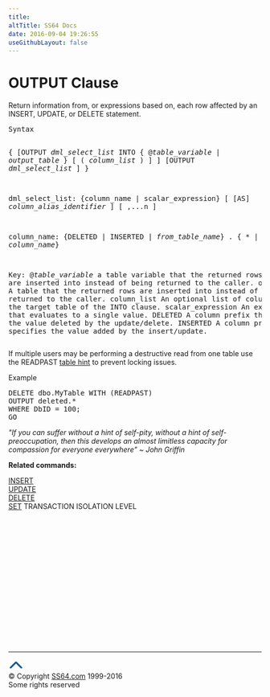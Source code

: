 ```yaml
---
title:
altTitle: SS64 Docs
date: 2016-09-04 19:26:55
useGithubLayout: false
---
```

<!-- #BeginLibraryItem "/Library/head_sql.lbi" --><!-- #EndLibraryItem --><h1>OUTPUT Clause</h1>
<p>Return information from, or expressions based on, each row affected by an INSERT, UPDATE, or DELETE statement.</p>
<pre>Syntax
  
  {
    [OUTPUT <i>dml_select_list</i> INTO { @<i>table_variable</i> | <i>output_table</i> } [ ( <i>column_list</i> ) ] ]
    [OUTPUT <i>dml_select_list</i> ]
  }

  dml_select_list:
           {column_name | scalar_expression} [ [AS] <i>column_alias_identifier</i> ]
            [ ,...n ]

  column_name:
           {DELETED | INSERTED | <i>from_table_name</i>} . { * | <i>column_name</i>}

Key:
   @<i>table_variable</i>  a table variable that the returned rows are inserted into instead of being returned to the caller. 
   output_table      A table that the returned rows are inserted into instead of being returned to the caller. 
   column_list       An optional list of column names on the target table of the INTO clause.
   scalar_expression An expression that evaluates to a single value.
   DELETED           A column prefix that specifies the value deleted by the update/delete.
   INSERTED          A column prefix that specifies the value added by the insert/update.</pre>
<p>  If  multiple users may be  performing a destructive read from one table use the READPAST <a href="clause_table_hint.html">table hint</a> to prevent locking issues.</p>
<p>Example</p>
<pre>DELETE dbo.MyTable WITH (READPAST)<br>OUTPUT deleted.*<br>WHERE DbID = 100;<br>GO</pre>
<p class="quote"><i>"If you can suffer without a hint of self-pity, without a hint of
  self-preoccupation, then this develops an almost limitless capacity for
  compassion for everyone everywhere" ~
John Griffin</i></p>
<p><b>Related commands:</b></p>
<p>  <span class="body">  <a href="insert.html">INSERT</a><br>
    <a href="update.html">UPDATE</a><br>
  <a href="delete.html">DELETE</a></span><br>
  <a href="set.html">SET</a> TRANSACTION ISOLATION LEVEL</p><!-- #BeginLibraryItem "/Library/foot_sql.lbi" --><p>
<!-- ss64-sql -->
<ins class="adsbygoogle" style="display:inline-block;width:300px;height:250px" data-ad-client="ca-pub-6140977852749469" data-ad-slot="6953563613"></ins>
<script>
(adsbygoogle = window.adsbygoogle || []).push({});
</script></p>
<hr>
<div id="bl" class="footer"><a href="clause_output.html#"><img src="../images/top.png" width="30" height="22" alt="Back to the Top"></a></div>
<div id="br" class="footer, tagline">© Copyright <a href="http://ss64.com/">SS64.com</a> 1999-2016<br>
Some rights reserved</div><!-- #EndLibraryItem -->

